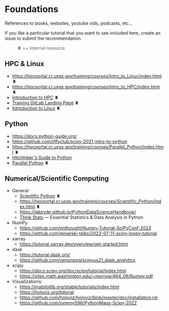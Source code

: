 # Foundations

References to books, websites, youtube vids, podcasts, etc...

If you like a particular tutorial that you want to see included
here, create an issue to submit the recommendation.

> &#9820; == internal resource

## HPC &amp; Linux

* <https://hpcportal.cr.usgs.gov/training/courses/Intro_to_Linux/index.html> &#9820;
* <https://hpcportal.cr.usgs.gov/training/courses/Intro_to_HPC/index.html> &#9820;
* [Introduction to HPC](https://code.chs.usgs.gov/sas/arc/training/introduction_to_hpc) &#9820;
* [Training GitLab Landing Page](https://code.chs.usgs.gov/sas/arc/training) &#9820;
* [Introduction to Linux](https://code.chs.usgs.gov/sas/arc/training/introduction_to_linux) &#9820;

## Python

* <https://docs.python-guide.org/>
* <https://github.com/jiffyclub/scipy-2021-intro-to-python>
* <https://hpcportal.cr.usgs.gov/training/courses/Parallel_Python/index.html> &#9820;
* [Hitchhiker's Guide to Python](https://buildmedia.readthedocs.org/media/pdf/python-guide/latest/python-guide.pdf)
* [Parallel Python](https://code.chs.usgs.gov/sas/arc/training/parallel_python) &#9820;

## Numerical/Scientific Computing

* General
  * [Scientific Python](https://code.chs.usgs.gov/sas/arc/training/scientific_python) &#9820;
  * <https://hpcportal.cr.usgs.gov/training/courses/Scientific_Python/index.html> &#9820;
  * <https://jakevdp.github.io/PythonDataScienceHandbook/>
  * [Think Stats](https://greenteapress.com/thinkstats2/thinkstats2.pdf) &mdash; Essential Statistics &amp; Data Analysis in Python
* NumPy
  * <https://github.com/enthought/Numpy-Tutorial-SciPyConf-2022>
  * <https://github.com/jpivarski-talks/2022-07-11-scipy-loopy-tutorial>
* xarray
  * <https://tutorial.xarray.dev/overview/get-started.html>
* dask
  * <https://tutorial.dask.org/>
  * <https://github.com/ramonpzg/scipyus21_dask_analytics>
* scipy
  * <https://docs.scipy.org/doc/scipy/tutorial/index.html>
  * <https://sites.math.washington.edu/~morrow/464_08/Numpy.pdf>
* Visualizations:
  * <https://matplotlib.org/stable/tutorials/index.html>
  * <https://holoviz.org/tutorial>
  * <https://github.com/holoviz/holoviz/blob/master/doc/installation.rst>
  * <https://github.com/symmy596/PythonMaps-Scipy-2022>
